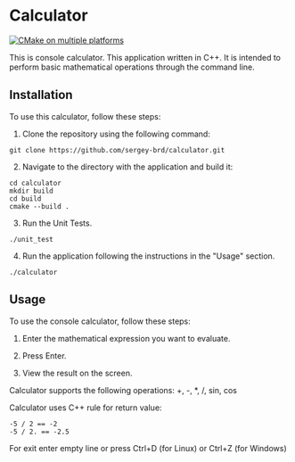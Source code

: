 # Calculator

[![CMake on multiple platforms](https://github.com/sergey-brd/calculator/actions/workflows/cmake-multi-platform.yml/badge.svg?branch=main)](https://github.com/sergey-brd/calculator/actions/workflows/cmake-multi-platform.yml)

This is console calculator. This application written in C++. It is intended to perform basic mathematical operations through the command line.

## Installation

To use this calculator, follow these steps:

1. Clone the repository using the following command:

```
git clone https://github.com/sergey-brd/calculator.git
```

2. Navigate to the directory with the application and build it:

```
cd calculator
mkdir build
cd build
cmake --build .
```

3. Run the Unit Tests.

```
./unit_test
```

4. Run the application following the instructions in the "Usage" section.

```
./calculator
```

## Usage

To use the console calculator, follow these steps:

1. Enter the mathematical expression you want to evaluate.

2. Press Enter.

3. View the result on the screen.

Calculator supports the following operations: +, -, *, /, sin, cos

Calculator uses C++ rule for return value:

```
-5 / 2 == -2
-5 / 2. == -2.5
```

For exit enter empty line or press Ctrl+D (for Linux) or Ctrl+Z (for Windows)
